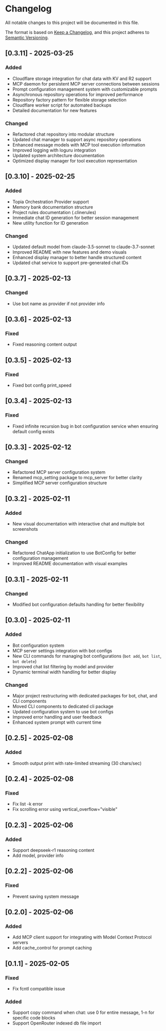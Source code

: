 # Changelog

All notable changes to this project will be documented in this file.

The format is based on [Keep a Changelog](https://keepachangelog.com/en/1.0.0/),
and this project adheres to [Semantic Versioning](https://semver.org/spec/v2.0.0.html).

## [0.3.11] - 2025-03-25

### Added
- Cloudflare storage integration for chat data with KV and R2 support
- MCP daemon for persistent MCP server connections between sessions
- Prompt configuration management system with customizable prompts
- Asynchronous repository operations for improved performance
- Repository factory pattern for flexible storage selection
- Cloudflare worker script for automated backups
- Detailed documentation for new features

### Changed
- Refactored chat repository into modular structure
- Updated chat manager to support async repository operations
- Enhanced message models with MCP tool execution information
- Improved logging with loguru integration
- Updated system architecture documentation
- Optimized display manager for tool execution representation

## [0.3.10] - 2025-02-25

### Added
- Topia Orchestration Provider support
- Memory bank documentation structure
- Project rules documentation (.clinerules)
- Immediate chat ID generation for better session management
- New utility function for ID generation

### Changed
- Updated default model from claude-3.5-sonnet to claude-3.7-sonnet
- Improved README with new features and demo visuals
- Enhanced display manager to better handle structured content
- Updated chat service to support pre-generated chat IDs

## [0.3.7] - 2025-02-13

### Changed
- Use bot name as provider if not provider info

## [0.3.6] - 2025-02-13

### Fixed
- Fixed reasoning content output

## [0.3.5] - 2025-02-13

### Fixed
- Fixed bot config print_speed

## [0.3.4] - 2025-02-13

### Fixed
- Fixed infinite recursion bug in bot configuration service when ensuring default config exists

## [0.3.3] - 2025-02-12

### Changed
- Refactored MCP server configuration system
- Renamed mcp_setting package to mcp_server for better clarity
- Simplified MCP server configuration structure

## [0.3.2] - 2025-02-11

### Added
- New visual documentation with interactive chat and multiple bot screenshots

### Changed
- Refactored ChatApp initialization to use BotConfig for better configuration management
- Improved README documentation with visual examples

## [0.3.1] - 2025-02-11

### Changed
- Modified bot configuration defaults handling for better flexibility

## [0.3.0] - 2025-02-11

### Added
- Bot configuration system
- MCP server settings integration with bot configs
- New CLI commands for managing bot configurations (`bot add`, `bot list`, `bot delete`)
- Improved chat list filtering by model and provider
- Dynamic terminal width handling for better display

### Changed
- Major project restructuring with dedicated packages for bot, chat, and CLI components
- Moved CLI components to dedicated cli package
- Updated configuration system to use bot configs
- Improved error handling and user feedback
- Enhanced system prompt with current time

## [0.2.5] - 2025-02-08

### Added
- Smooth output print with rate-limited streaming (30 chars/sec)

## [0.2.4] - 2025-02-08

### Fixed
- Fix list -k error
- Fix scrolling error using vertical_overflow="visible"

## [0.2.3] - 2025-02-06

### Added
- Support deepseek-r1 reasoning content
- Add model, provider info

## [0.2.2] - 2025-02-06

### Fixed
- Prevent saving system message

## [0.2.0] - 2025-02-06

### Added
- Add MCP client support for integrating with Model Context Protocol servers
- Add cache_control for prompt caching

## [0.1.1] - 2025-02-05

### Fixed
- Fix fcntl compatible issue

### Added
- Support copy command when chat: use 0 for entire message, 1-n for specific code blocks
- Support OpenRouter indexed db file import
